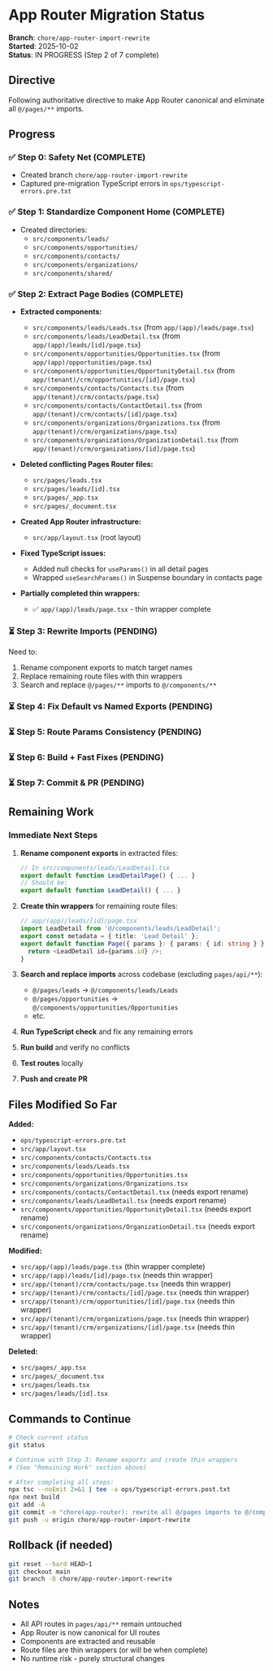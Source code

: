 # App Router Migration Status

**Branch**: `chore/app-router-import-rewrite`  
**Started**: 2025-10-02  
**Status**: IN PROGRESS (Step 2 of 7 complete)

## Directive

Following authoritative directive to make App Router canonical and eliminate all `@/pages/**` imports.

## Progress

### ✅ Step 0: Safety Net (COMPLETE)
- Created branch `chore/app-router-import-rewrite`
- Captured pre-migration TypeScript errors in `ops/typescript-errors.pre.txt`

### ✅ Step 1: Standardize Component Home (COMPLETE)
- Created directories:
  - `src/components/leads/`
  - `src/components/opportunities/`
  - `src/components/contacts/`
  - `src/components/organizations/`
  - `src/components/shared/`

### ✅ Step 2: Extract Page Bodies (COMPLETE)
- **Extracted components:**
  - `src/components/leads/Leads.tsx` (from `app/(app)/leads/page.tsx`)
  - `src/components/leads/LeadDetail.tsx` (from `app/(app)/leads/[id]/page.tsx`)
  - `src/components/opportunities/Opportunities.tsx` (from `app/(app)/opportunities/page.tsx`)
  - `src/components/opportunities/OpportunityDetail.tsx` (from `app/(tenant)/crm/opportunities/[id]/page.tsx`)
  - `src/components/contacts/Contacts.tsx` (from `app/(tenant)/crm/contacts/page.tsx`)
  - `src/components/contacts/ContactDetail.tsx` (from `app/(tenant)/crm/contacts/[id]/page.tsx`)
  - `src/components/organizations/Organizations.tsx` (from `app/(tenant)/crm/organizations/page.tsx`)
  - `src/components/organizations/OrganizationDetail.tsx` (from `app/(tenant)/crm/organizations/[id]/page.tsx`)

- **Deleted conflicting Pages Router files:**
  - `src/pages/leads.tsx`
  - `src/pages/leads/[id].tsx`
  - `src/pages/_app.tsx`
  - `src/pages/_document.tsx`

- **Created App Router infrastructure:**
  - `src/app/layout.tsx` (root layout)

- **Fixed TypeScript issues:**
  - Added null checks for `useParams()` in all detail pages
  - Wrapped `useSearchParams()` in Suspense boundary in contacts page

- **Partially completed thin wrappers:**
  - ✅ `app/(app)/leads/page.tsx` - thin wrapper complete

### ⏳ Step 3: Rewrite Imports (PENDING)
Need to:
1. Rename component exports to match target names
2. Replace remaining route files with thin wrappers
3. Search and replace `@/pages/**` imports to `@/components/**`

### ⏳ Step 4: Fix Default vs Named Exports (PENDING)

### ⏳ Step 5: Route Params Consistency (PENDING)

### ⏳ Step 6: Build + Fast Fixes (PENDING)

### ⏳ Step 7: Commit & PR (PENDING)

## Remaining Work

### Immediate Next Steps

1. **Rename component exports** in extracted files:
   ```typescript
   // In src/components/leads/LeadDetail.tsx
   export default function LeadDetailPage() { ... }
   // Should be:
   export default function LeadDetail() { ... }
   ```

2. **Create thin wrappers** for remaining route files:
   ```typescript
   // app/(app)/leads/[id]/page.tsx
   import LeadDetail from '@/components/leads/LeadDetail';
   export const metadata = { title: 'Lead Detail' };
   export default function Page({ params }: { params: { id: string } }) {
     return <LeadDetail id={params.id} />;
   }
   ```

3. **Search and replace imports** across codebase (excluding `pages/api/**`):
   - `@/pages/leads` → `@/components/leads/Leads`
   - `@/pages/opportunities` → `@/components/opportunities/Opportunities`
   - etc.

4. **Run TypeScript check** and fix any remaining errors

5. **Run build** and verify no conflicts

6. **Test routes** locally

7. **Push and create PR**

## Files Modified So Far

**Added:**
- `ops/typescript-errors.pre.txt`
- `src/app/layout.tsx`
- `src/components/contacts/Contacts.tsx`
- `src/components/leads/Leads.tsx`
- `src/components/opportunities/Opportunities.tsx`
- `src/components/organizations/Organizations.tsx`
- `src/components/contacts/ContactDetail.tsx` (needs export rename)
- `src/components/leads/LeadDetail.tsx` (needs export rename)
- `src/components/opportunities/OpportunityDetail.tsx` (needs export rename)
- `src/components/organizations/OrganizationDetail.tsx` (needs export rename)

**Modified:**
- `src/app/(app)/leads/page.tsx` (thin wrapper complete)
- `src/app/(app)/leads/[id]/page.tsx` (needs thin wrapper)
- `src/app/(tenant)/crm/contacts/page.tsx` (needs thin wrapper)
- `src/app/(tenant)/crm/contacts/[id]/page.tsx` (needs thin wrapper)
- `src/app/(tenant)/crm/opportunities/[id]/page.tsx` (needs thin wrapper)
- `src/app/(tenant)/crm/organizations/page.tsx` (needs thin wrapper)
- `src/app/(tenant)/crm/organizations/[id]/page.tsx` (needs thin wrapper)

**Deleted:**
- `src/pages/_app.tsx`
- `src/pages/_document.tsx`
- `src/pages/leads.tsx`
- `src/pages/leads/[id].tsx`

## Commands to Continue

```bash
# Check current status
git status

# Continue with Step 3: Rename exports and create thin wrappers
# (See "Remaining Work" section above)

# After completing all steps:
npx tsc --noEmit 2>&1 | tee -a ops/typescript-errors.post.txt
npx next build
git add -A
git commit -m "chore(app-router): rewrite all @/pages imports to @/components, extract feature components, keep pages/api intact"
git push -u origin chore/app-router-import-rewrite
```

## Rollback (if needed)

```bash
git reset --hard HEAD~1
git checkout main
git branch -D chore/app-router-import-rewrite
```

## Notes

- All API routes in `pages/api/**` remain untouched
- App Router is now canonical for UI routes
- Components are extracted and reusable
- Route files are thin wrappers (or will be when complete)
- No runtime risk - purely structural changes

